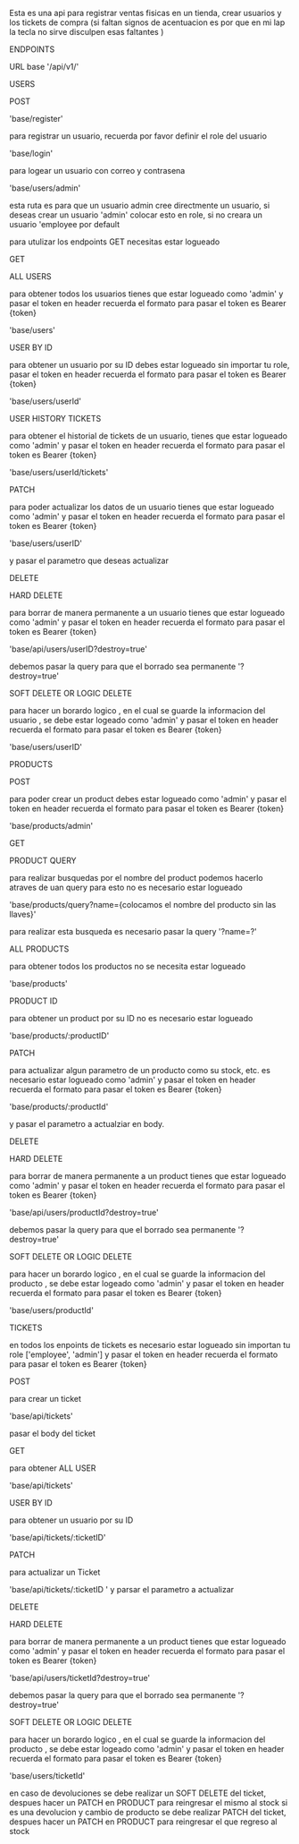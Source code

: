 Esta es una api para registrar ventas fisicas en un tienda, crear usuarios y los tickets de compra
(si faltan signos de acentuacion es por que en mi lap la tecla no sirve disculpen esas faltantes )



ENDPOINTS


URL base '/api/v1/'






USERS

POST

'base/register'

para registrar un usuario, recuerda por favor definir el role del usuario

'base/login'

para logear  un usuario con correo y contrasena

'base/users/admin'

esta ruta es para que un usuario admin cree directmente un usuario, si deseas crear un usuario 'admin' colocar esto en role, si no creara un usuario 'employee por default

para utulizar los endpoints GET necesitas estar logueado


GET

ALL USERS

para obtener todos los usuarios tienes que estar logueado como 'admin' y  pasar el token en header recuerda el formato para  pasar el token es 
Bearer {token}

'base/users'

USER BY ID

para obtener un usuario por su ID  debes estar  logueado sin importar tu role, pasar el token en header recuerda el formato para  pasar el token es 
Bearer {token}

'base/users/userId'

USER HISTORY TICKETS

para obtener el historial de tickets de un usuario, tienes que estar logueado como 'admin' y  pasar el token en header recuerda el formato para  pasar el token es 
Bearer {token}

'base/users/userId/tickets'

PATCH

para poder actualizar los datos de un usuario tienes que estar logueado como 'admin' y  pasar el token en header recuerda el formato para  pasar el token es 
Bearer {token}

'base/users/userID'

y pasar el parametro que deseas actualizar

DELETE

HARD DELETE

para borrar de manera permanente a un usuario  tienes que estar logueado como 'admin' y  pasar el token en header recuerda el formato para  pasar el token es 
Bearer {token}

'base/api/users/userID?destroy=true'

debemos pasar la query para que el borrado sea permanente '?destroy=true'

SOFT DELETE OR LOGIC DELETE

para hacer un borardo logico , en el cual se guarde la informacion del usuario , se debe estar logeado como 'admin' 
y  pasar el token en header recuerda el formato para  pasar el token es 
Bearer {token}

'base/users/userID'

PRODUCTS

POST

para poder crear un product debes estar logueado como 'admin' y  pasar el token en header recuerda el formato para  pasar el token es 
Bearer {token}

'base/products/admin'

GET

PRODUCT QUERY

para realizar busquedas por el nombre del product podemos hacerlo atraves de uan query para esto no es necesario estar logueado 

'base/products/query?name={colocamos el nombre del producto sin las llaves}'

para realizar esta busqueda es necesario pasar la query '?name=?'



ALL PRODUCTS

para obtener todos los productos  no se necesita estar logueado

'base/products'



PRODUCT ID

para obtener un product por su ID no es necesario estar logueado

'base/products/:productID'



PATCH

para actualizar algun parametro de un producto  como su stock, etc. es necesario estar logueado como 'admin'
 y  pasar el token en header recuerda el formato para  pasar el token es 
Bearer {token}

'base/products/:productId'

y pasar el parametro a actualziar en body.



DELETE

HARD DELETE

para borrar de manera permanente a un product  tienes que estar logueado como 'admin' y  pasar el token en header recuerda el formato para  pasar el token es 
Bearer {token}

'base/api/users/productId?destroy=true'

debemos pasar la query para que el borrado sea permanente '?destroy=true'

SOFT DELETE OR LOGIC DELETE

para hacer un borardo logico , en el cual se guarde la informacion del producto , se debe estar logeado como 'admin' 
y  pasar el token en header recuerda el formato para  pasar el token es 
Bearer {token}

'base/users/productId'


TICKETS

en todos los enpoints de tickets es necesario estar logueado sin importan tu role ['employee', 'admin'] y  pasar el token en header recuerda el formato para  pasar el token es 
Bearer {token}



POST

para crear un ticket 

'base/api/tickets'

pasar el body del  ticket



GET

para obtener ALL USER

'base/api/tickets'


USER BY ID

para obtener un usuario por su ID

'base/api/tickets/:ticketID'


PATCH

para actualizar un Ticket

'base/api/tickets/:ticketID
'
y parsar el parametro a actualizar

DELETE

HARD DELETE

para borrar de manera permanente a un product  tienes que estar logueado como 'admin' y  pasar el token en header recuerda el formato para  pasar el token es 
Bearer {token}

'base/api/users/ticketId?destroy=true'

debemos pasar la query para que el borrado sea permanente '?destroy=true'

SOFT DELETE OR LOGIC DELETE

para hacer un borardo logico , en el cual se guarde la informacion del producto , se debe estar logeado como 'admin' 
y  pasar el token en header recuerda el formato para  pasar el token es 
Bearer {token}

'base/users/ticketId'

en caso de  devoluciones se debe realizar un SOFT DELETE  del ticket, despues hacer un PATCH en PRODUCT para reingresar el mismo al stock
si es una devolucion y cambio de producto se debe realizar PATCH del ticket, despues hacer un PATCH en PRODUCT para reingresar el  que regreso al stock
